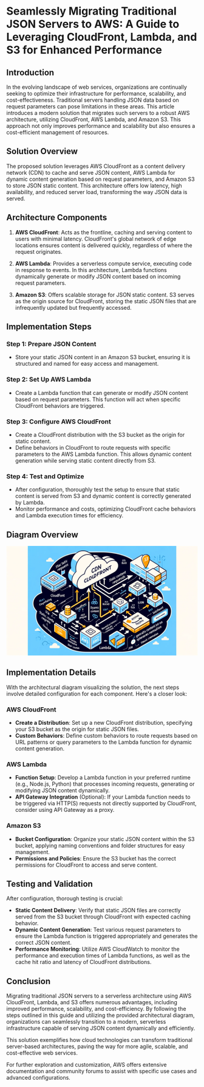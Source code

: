 # Seamlessly Migrating Traditional JSON Servers to AWS: A Guide to Leveraging CloudFront, Lambda, and S3 for Enhanced Performance

## Introduction

In the evolving landscape of web services, organizations are continually seeking to optimize their infrastructure for performance, scalability, and cost-effectiveness. Traditional servers handling JSON data based on request parameters can pose limitations in these areas. This article introduces a modern solution that migrates such servers to a robust AWS architecture, utilizing CloudFront, AWS Lambda, and Amazon S3. This approach not only improves performance and scalability but also ensures a cost-efficient management of resources.

## Solution Overview

The proposed solution leverages AWS CloudFront as a content delivery network (CDN) to cache and serve JSON content, AWS Lambda for dynamic content generation based on request parameters, and Amazon S3 to store JSON static content. This architecture offers low latency, high availability, and reduced server load, transforming the way JSON data is served.

## Architecture Components

1. **AWS CloudFront**: Acts as the frontline, caching and serving content to users with minimal latency. CloudFront's global network of edge locations ensures content is delivered quickly, regardless of where the request originates.

2. **AWS Lambda**: Provides a serverless compute service, executing code in response to events. In this architecture, Lambda functions dynamically generate or modify JSON content based on incoming request parameters.

3. **Amazon S3**: Offers scalable storage for JSON static content. S3 serves as the origin source for CloudFront, storing the static JSON files that are infrequently updated but frequently accessed.

## Implementation Steps

### Step 1: Prepare JSON Content

- Store your static JSON content in an Amazon S3 bucket, ensuring it is structured and named for easy access and management.

### Step 2: Set Up AWS Lambda

- Create a Lambda function that can generate or modify JSON content based on request parameters. This function will act when specific CloudFront behaviors are triggered.

### Step 3: Configure AWS CloudFront

- Create a CloudFront distribution with the S3 bucket as the origin for static content.
- Define behaviors in CloudFront to route requests with specific parameters to the AWS Lambda function. This allows dynamic content generation while serving static content directly from S3.

### Step 4: Test and Optimize

- After configuration, thoroughly test the setup to ensure that static content is served from S3 and dynamic content is correctly generated by Lambda.
- Monitor performance and costs, optimizing CloudFront cache behaviors and Lambda execution times for efficiency.

## Diagram Overview

![CDN CloudFront](./img/cdn.webp)

## Implementation Details

With the architectural diagram visualizing the solution, the next steps involve detailed configuration for each component. Here's a closer look:

### AWS CloudFront

- **Create a Distribution**: Set up a new CloudFront distribution, specifying your S3 bucket as the origin for static JSON files.
- **Custom Behaviors**: Define custom behaviors to route requests based on URL patterns or query parameters to the Lambda function for dynamic content generation.

### AWS Lambda

- **Function Setup**: Develop a Lambda function in your preferred runtime (e.g., Node.js, Python) that processes incoming requests, generating or modifying JSON content dynamically.
- **API Gateway Integration** (Optional): If your Lambda function needs to be triggered via HTTP(S) requests not directly supported by CloudFront, consider using API Gateway as a proxy.

### Amazon S3

- **Bucket Configuration**: Organize your static JSON content within the S3 bucket, applying naming conventions and folder structures for easy management.
- **Permissions and Policies**: Ensure the S3 bucket has the correct permissions for CloudFront to access and serve content.

## Testing and Validation

After configuration, thorough testing is crucial:

- **Static Content Delivery**: Verify that static JSON files are correctly served from the S3 bucket through CloudFront with expected caching behavior.
- **Dynamic Content Generation**: Test various request parameters to ensure the Lambda function is triggered appropriately and generates the correct JSON content.
- **Performance Monitoring**: Utilize AWS CloudWatch to monitor the performance and execution times of Lambda functions, as well as the cache hit ratio and latency of CloudFront distributions.

## Conclusion

Migrating traditional JSON servers to a serverless architecture using AWS CloudFront, Lambda, and S3 offers numerous advantages, including improved performance, scalability, and cost-efficiency. By following the steps outlined in this guide and utilizing the provided architectural diagram, organizations can seamlessly transition to a modern, serverless infrastructure capable of serving JSON content dynamically and efficiently.

This solution exemplifies how cloud technologies can transform traditional server-based architectures, paving the way for more agile, scalable, and cost-effective web services.

For further exploration and customization, AWS offers extensive documentation and community forums to assist with specific use cases and advanced configurations.
